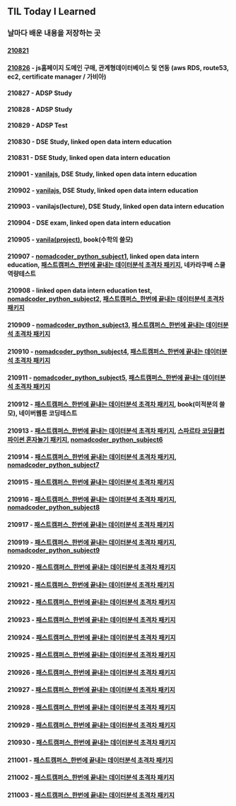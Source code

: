 ## TIL Today I Learned
### 날마다 배운 내용을 저장하는 곳

#### [210821](https://github.com/keepithunnyt/TIL/blob/main/210821)

#### [210826](https://www.facameats-ksg.shop/) - js홈페이지 도메인 구매, 관계형데이터베이스 및 연동 (aws RDS, route53, ec2, certificate manager / 가비아) 

#### 210827 - ADSP Study

#### 210828 - ADSP Study

#### 210829 - ADSP Test

#### 210830 - DSE Study, linked open data intern education

#### 210831 - DSE Study, linked open data intern education

#### 210901 - [vanilajs](https://codesandbox.io/s/vanilajs-challenge6-xo48g?file=/src/index.js:0-675), DSE Study, linked open data intern education

#### 210902 - [vanilajs](https://codesandbox.io/s/vanilajs-challenge6-cdqdz?file=/src/style.css:0-282), DSE Study, linked open data intern education

#### 210903 - vanilajs(lecture), DSE Study, linked open data intern education

#### 210904 - DSE exam, linked open data intern education

#### 210905 - [vanila(project)](https://keepithunnyt.github.io/nomad_vanilajs_project/), book(수학의 쓸모)

#### 210907 - [nomadcoder_python_subject1](https://replit.com/@keepithunnyt/Day-Two-Blueprint), linked open data intern education, [패스트캠퍼스_한번에 끝내는 데이터분석 초격차 패키지](https://blog.naver.com/altks011/222498390143), 네카라쿠배 스쿨 역량테스트

#### 210908 - linked open data intern education test, [nomadcoder_python_subject2](https://replit.com/@keepithunnyt/Day-Three-Blueprint), [패스트캠퍼스_한번에 끝내는 데이터분석 초격차 패키지](https://blog.naver.com/altks011/222499681857)

#### 210909 - [nomadcoder_python_subject3](https://replit.com/@keepithunnyt/Day-Four-Blueprint), [패스트캠퍼스_한번에 끝내는 데이터분석 초격차 패키지](https://blog.naver.com/altks011/222500122463)

#### 210910 - [nomadcoder_python_subject4](https://replit.com/@keepithunnyt/Day-Five-Blueprint), [패스트캠퍼스_한번에 끝내는 데이터분석 초격차 패키지](https://blog.naver.com/altks011/222501213527)

#### 210911 - [nomadcoder_python_subject5](https://replit.com/@keepithunnyt/Day-Six-Blueprint), [패스트캠퍼스_한번에 끝내는 데이터분석 초격차 패키지](https://blog.naver.com/altks011/222502292473)

#### 210912 - [패스트캠퍼스_한번에 끝내는 데이터분석 초격차 패키지](https://blog.naver.com/altks011/222503321360), book(미적분의 쓸모), 네이버웹툰 코딩테스트

#### 210913 - [패스트캠퍼스_한번에 끝내는 데이터분석 초격차 패키지](https://blog.naver.com/altks011/222504209897), [스파르타 코딩클럽 파이썬 혼자놀기 패키지](https://velog.io/@keepithunnyt/%EC%8A%A4%ED%8C%8C%EB%A5%B4%ED%83%80-%EC%BD%94%EB%94%A9%ED%81%B4%EB%9F%BD1), [nomadcoder_python_subject6](https://replit.com/@keepithunnyt/Day-Eight-Blueprint)

#### 210914 - [패스트캠퍼스_한번에 끝내는 데이터분석 초격차 패키지](https://blog.naver.com/altks011/222505584651), [nomadcoder_python_subject7](https://replit.com/@keepithunnyt/Day-Nine-and-Ten-Blueprint)

#### 210915 - [패스트캠퍼스_한번에 끝내는 데이터분석 초격차 패키지](https://blog.naver.com/altks011/222507074575)

#### 210916 - [패스트캠퍼스_한번에 끝내는 데이터분석 초격차 패키지](https://blog.naver.com/altks011/222508126338), [nomadcoder_python_subject8](https://replit.com/@keepithunnyt/Day-Eleven-Blueprint)

#### 210917 - [패스트캠퍼스_한번에 끝내는 데이터분석 초격차 패키지](https://blog.naver.com/altks011/222508922010)

#### 210919 - [패스트캠퍼스_한번에 끝내는 데이터분석 초격차 패키지](https://blog.naver.com/altks011/222510889308), [nomadcoder_python_subject9](https://replit.com/@keepithunnyt/Day-Thirteen-and-Fourteen)

#### 210920 - [패스트캠퍼스_한번에 끝내는 데이터분석 초격차 패키지](https://blog.naver.com/altks011/222511702124)

#### 210921 - [패스트캠퍼스_한번에 끝내는 데이터분석 초격차 패키지](https://blog.naver.com/altks011/222511715825)

#### 210922 - [패스트캠퍼스_한번에 끝내는 데이터분석 초격차 패키지](https://blog.naver.com/altks011/222511723067)

#### 210923 - [패스트캠퍼스_한번에 끝내는 데이터분석 초격차 패키지](https://blog.naver.com/altks011/222514479089)

#### 210924 - [패스트캠퍼스_한번에 끝내는 데이터분석 초격차 패키지](https://blog.naver.com/altks011/222515158585)

#### 210925 - [패스트캠퍼스_한번에 끝내는 데이터분석 초격차 패키지](https://blog.naver.com/altks011/222516605051)

#### 210926 - [패스트캠퍼스_한번에 끝내는 데이터분석 초격차 패키지](https://blog.naver.com/altks011/222517551581)

#### 210927 - [패스트캠퍼스_한번에 끝내는 데이터분석 초격차 패키지](https://blog.naver.com/altks011/222517957992)

#### 210928 - [패스트캠퍼스_한번에 끝내는 데이터분석 초격차 패키지](https://blog.naver.com/altks011/222519319599)

#### 210929 - [패스트캠퍼스_한번에 끝내는 데이터분석 초격차 패키지](https://blog.naver.com/altks011/222520543448)

#### 210930 - [패스트캠퍼스_한번에 끝내는 데이터분석 초격차 패키지](https://blog.naver.com/altks011/222521526217)

#### 211001 - [패스트캠퍼스_한번에 끝내는 데이터분석 초격차 패키지](https://blog.naver.com/altks011/222522737581)

#### 211002 - [패스트캠퍼스_한번에 끝내는 데이터분석 초격차 패키지](https://blog.naver.com/altks011/222524367555)

#### 211003 - [패스트캠퍼스_한번에 끝내는 데이터분석 초격차 패키지](https://blog.naver.com/altks011/222525005048)

